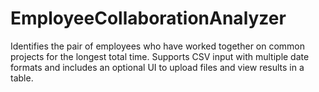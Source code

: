# EmployeeCollaborationAnalyzer
Identifies the pair of employees who have worked together on common projects for the longest total time. Supports CSV input with multiple date formats and includes an optional UI to upload files and view results in a table.
